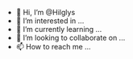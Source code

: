 - 👋 Hi, I’m @Hilglys
- 👀 I’m interested in ...
- 🌱 I’m currently learning ...
- 💞️ I’m looking to collaborate on ...
- 📫 How to reach me ...

<!---
Hilglys/Hilglys is a ✨ special ✨ repository because its `README.md` (this file) appears on your GitHub profile.
You can click the Preview link to take a look at your changes.
--->
